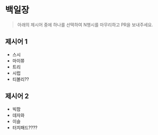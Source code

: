 # 백일장

> 아래의 제시어 중에 하나를 선택하여 N행시를 마무리하고 PR을 보내주세요.

## 제시어 1

* 스시
* 마이쮸
* 트리
* 시럽
* 티볼리??

## 제시어 2

* 빅팜
* 데자와
* 이슬
* 터치패드????
